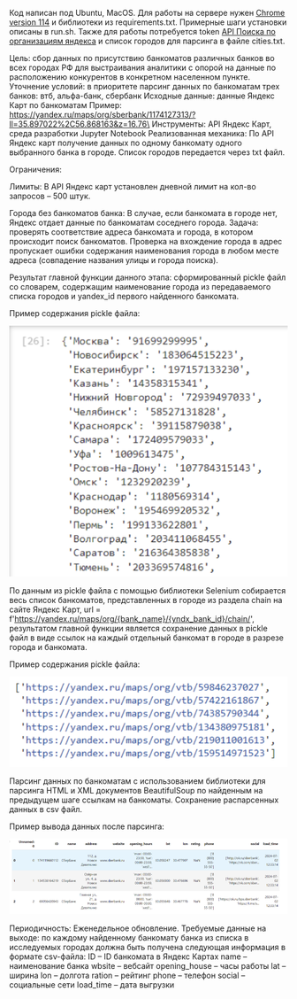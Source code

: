 Код написан под Ubuntu, MacOS. 
Для работы на сервере нужен [Chrome version 114](https://mirror.cs.uchicago.edu/google-chrome/pool/main/g/google-chrome-stable/) и библиотеки из requirements.txt. 
Примерные шаги установки описаны в run.sh.
Также для работы потребуется token [API Поиска по организациям яндекса](https://developer.tech.yandex.ru/services/12) и список городов для парсинга в файле cities.txt.

Цель: сбор данных по присутствию банкоматов различных банков во всех городах РФ для выстраивания аналитики с опорой на данные по расположению конкурентов в конкретном населенном пункте.
Уточнение условий: в приоритете парсинг данных по банкоматам трех банков: втб, альфа-банк, сбербанк
Исходные данные: данные Яндекс Карт по банкоматам
Пример: https://yandex.ru/maps/org/sberbank/1174127313/?ll=35.897022%2C56.868163&z=16.76\
Инструменты: API Яндекс Карт, среда разработки Jupyter Notebook
Реализованная механика:
По API Яндекс карт получение данных по одному банкомату одного выбранного банка в городе. Список городов передается через txt файл.

Ограничения:

Лимиты: В API Яндекс карт установлен дневной лимит на кол-во запросов – 500 штук.

Города без банкоматов банка: В случае, если банкомата в городе нет, Яндекс отдает данные по банкоматам соседнего города. Задача: проверять соответствие адреса банкомата и города, в котором происходит поиск банкоматов. Проверка на вхождение города в адрес пропускает ошибки содержания наименования города в любом месте адреса (совпадение названия улицы и города поиска).

Результат главной функции данного этапа: сформированный pickle файл со словарем, содержащим наименование города из передаваемого списка городов и yandex_id первого найденного банкомата.

Пример содержания pickle файла:

![alt text](https://github.com/zhuravlstrogo/parser/blob/main/img/dict.png)


По данным из pickle файла с помощью библиотеки Selenium собирается весь список банкоматов, представленных в городе из раздела chain на сайте Яндекс Карт, url = f'https://yandex.ru/maps/org/{bank_name}/{yndx_bank_id}/chain/', результатом главной функции является сохранение данных в pickle файл в виде ссылок на каждый отдельный банкомат в городе в разрезе города и банкомата.

Пример содержания pickle файла:

![alt text](https://github.com/zhuravlstrogo/parser/blob/main/img/links.png)

Парсинг данных по банкоматам с использованием библиотеки для парсинга HTML и XML документов BeautifulSoup по найденным на предыдущем шаге ссылкам на банкоматы. Сохранение распарсенных данных в csv файл. 

Пример вывода данных после парсинга:

![alt text](https://github.com/zhuravlstrogo/parser/blob/main/img/df.png)

Периодичность: Еженедельное обновление.
Требуемые данные на выходе: по каждому найденному банкомату банка из списка в исследуемых городах должна быть получена следующая информация в формате csv-файла:
ID – ID банкомата в Яндекс Картах
name – наименование банка
wbsite – вебсайт
opening_house – часы работы
lat – ширина
lon – долгота
ration – рейтинг
phone – телефон
social – социальные сети
load_time – дата выгрузки